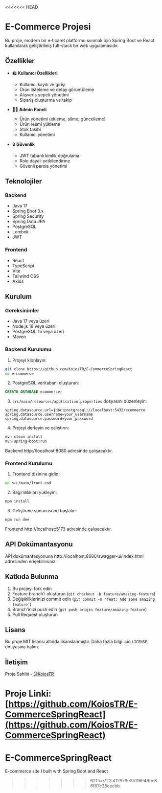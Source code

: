 <<<<<<< HEAD
# E-Commerce Projesi

Bu proje, modern bir e-ticaret platformu sunmak için Spring Boot ve React kullanılarak geliştirilmiş full-stack bir web uygulamasıdır.

## Özellikler

- 🛍️ **Kullanıcı Özellikleri**
  - Kullanıcı kaydı ve girişi
  - Ürün listeleme ve detay görüntüleme
  - Alışveriş sepeti yönetimi
  - Sipariş oluşturma ve takip

- 👨‍💼 **Admin Paneli**
  - Ürün yönetimi (ekleme, silme, güncelleme)
  - Ürün resmi yükleme
  - Stok takibi
  - Kullanıcı yönetimi

- 🔒 **Güvenlik**
  - JWT tabanlı kimlik doğrulama
  - Role dayalı yetkilendirme
  - Güvenli parola yönetimi

## Teknolojiler

### Backend
- Java 17
- Spring Boot 3.x
- Spring Security
- Spring Data JPA
- PostgreSQL
- Lombok
- JWT

### Frontend
- React
- TypeScript
- Vite
- Tailwind CSS
- Axios

## Kurulum

### Gereksinimler
- Java 17 veya üzeri
- Node.js 18 veya üzeri
- PostgreSQL 15 veya üzeri
- Maven

### Backend Kurulumu

1. Projeyi klonlayın:
```bash
git clone https://github.com/KoiosTR/E-CommerceSpringReact
cd e-commerce
```

2. PostgreSQL veritabanı oluşturun:
```sql
CREATE DATABASE ecommerce;
```

3. `src/main/resources/application.properties` dosyasını düzenleyin:
```properties
spring.datasource.url=jdbc:postgresql://localhost:5432/ecommerce
spring.datasource.username=your_username
spring.datasource.password=your_password
```

4. Projeyi derleyin ve çalıştırın:
```bash
mvn clean install
mvn spring-boot:run
```

Backend http://localhost:8080 adresinde çalışacaktır.

### Frontend Kurulumu

1. Frontend dizinine gidin:
```bash
cd src/main/front-end
```

2. Bağımlılıkları yükleyin:
```bash
npm install
```

3. Geliştirme sunucusunu başlatın:
```bash
npm run dev
```

Frontend http://localhost:5173 adresinde çalışacaktır.

## API Dokümantasyonu

API dokümantasyonuna http://localhost:8080/swagger-ui/index.html adresinden erişebilirsiniz.

## Katkıda Bulunma

1. Bu projeyi fork edin
2. Feature branch'i oluşturun (`git checkout -b feature/amazing-feature`)
3. Değişikliklerinizi commit edin (`git commit -m 'feat: Add some amazing feature'`)
4. Branch'inizi push edin (`git push origin feature/amazing-feature`)
5. Pull Request oluşturun

## Lisans

Bu proje MIT lisansı altında lisanslanmıştır. Daha fazla bilgi için `LICENSE` dosyasına bakın.

## İletişim

Proje Sahibi - [@KoiosTR](https://github.com/KoiosTR)

Proje Linki: [https://github.com/KoiosTR/E-CommerceSpringReact](https://github.com/KoiosTR/E-CommerceSpringReact) 
=======
# E-CommerceSpringReact
 E-commerce site I built with Spring Boot and React
>>>>>>> 621fce722af12978e35116949be86f67c25eeebb
